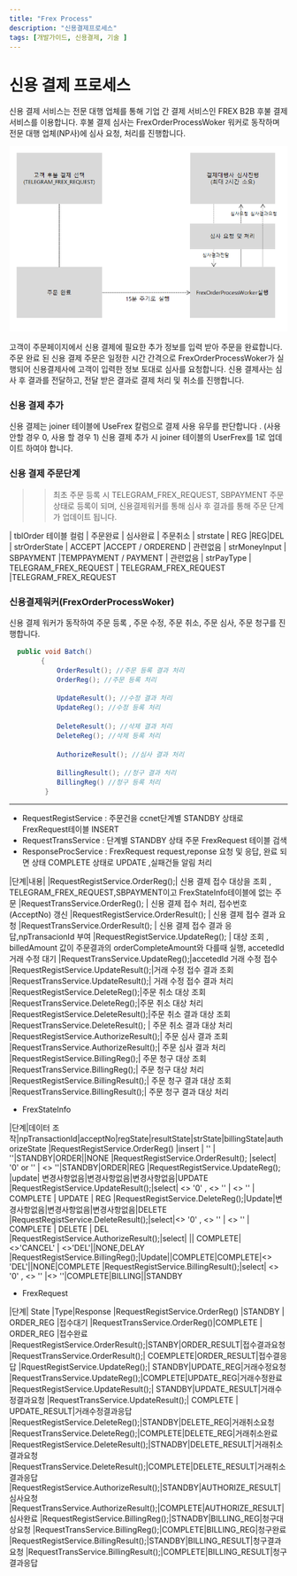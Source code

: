 ```yaml
---
title: "Frex Process"
description: "신용결제프로세스"
tags: [개발가이드, 신용결제, 기술 ]
---
```


# 신용 결제 프로세스

신용 결제 서비스는 전문 대행 업체를 통해 기업 간 결제 서비스인 FREX B2B 후불 결제 서비스를 이용합니다.
후불 결제 심사는 FrexOrderProcessWoker 워커로 동작하며 전문 대행 업체(NP사)에 심사 요청, 처리를 진행합니다.

![flow](./img/Frex1.jpg)

고객이 주문페이지에서 신용 결제에  필요한 추가 정보를 입력 받아 주문을 완료합니다.
주문 완료 된 신용 결제 주문은 일정한 시간 간격으로 FrexOrderProcessWoker가 실행되어 신용결제사에 고객이 입력한 정보 토대로 심사를 요청합니다. 
신용 결제사는 심사 후 결과를 전달하고, 전달 받은 결과로 결제 처리 및 취소를 진행합니다. 



### 신용 결제 추가
 신용 결제는 joiner 테이블에 UseFrex 칼럼으로 결제 사용 유무를 판단합니다 . (사용 안할 경우 0, 사용 할 경우 1)
 신용 결제 추가 시 joiner 테이블의 UserFrex를 1로 업데이트 하여야 합니다.

### 신용 결제 주문단계 

>> 최초 주문 등록 시 TELEGRAM_FREX_REQUEST, SBPAYMENT 주문 상태로 등록이 되며, 신용결제워커를 통해 심사 후 결과를 통해 주문 단계가 업데이트 됩니다.

| tblOrder 테이블 컬럼 | 주문완료 | 심사완료 | 주문취소
| strstate | REG |REG|DEL
| strOrderState |  ACCEPT |ACCEPT / ORDEREND | 관련없음
| strMoneyInput | SBPAYMENT |TEMPPAYMENT / PAYMENT | 관련없음
| strPayType | TELEGRAM_FREX_REQUEST | TELEGRAM_FREX_REQUEST |TELEGRAM_FREX_REQUEST


### 신용결제워커(FrexOrderProcessWoker)
 신용 결제 워커가 동작하여 주문 등록 , 주문 수정, 주문 취소, 주문 심사, 주문 청구를 진행합니다.


``` C# 
  public void Batch()
        {
            OrderResult(); //주문 등록 결과 처리
            OrderReg(); //주문 등록 처리

            UpdateResult(); //수정 결과 처리
            UpdateReg(); //수정 등록 처리

            DeleteResult(); //삭제 결과 처리
            DeleteReg(); //삭제 등록 처리

            AuthorizeResult(); //심사 결과 처리

            BillingResult(); //청구 결과 처리
            BillingReg() //청구 등록 처리
         }
```
---
 - RequestRegistService : 주문건을 ccnet단계별 STANDBY 상태로 FrexRequest테이블 INSERT
 - RequestTransService : 단계별 STANDBY 상태 주문 FrexRequest 테이블 검색
 - ResponseProcService : FrexRequest request,reponse 요청 및 응답, 완료 되면 상태 COMPLETE 상태로 UPDATE ,실패건들 알림 처리



|단계|내용|
|RequestRegistService.OrderReg();| 신용 결제 접수 대상을 조회 , TELEGRAM_FREX_REQUEST,SBPAYMENT이고 FrexStateInfo테이블에 없는 주문
|RequestTransService.OrderReg(); | 신용 결제 접수 처리, 접수번호 (AcceptNo) 갱신
|RequestRegistService.OrderResult(); | 신용 결제 접수 결과 요청
|RequestTransService.OrderResult(); | 신용 결제 접수 결과 응답,npTransacionId 부여 
|RequestRegistService.UpdateReg(); |  대상 조회 , billedAmount 값이 주문결과의 orderCompleteAmount와 다를때 실행, accetedId 거래 수정 대기
|RequestTransService.UpdateReg();|accetedId 거래 수정 접수
|RequestRegistService.UpdateResult();|거래 수정 접수 결과 조회
|RequestTransService.UpdateResult();| 거래 수정 접수 결과 처리
|RequestRegistService.DeleteReg();|주문 취소 대상 조회
|RequestTransService.DeleteReg();|주문 취소 대상 처리
|RequestRegistService.DeleteResult();|주문 취소 결과 대상 조회
|RequestTransService.DeleteResult(); | 주문 취소 결과 대상 처리
|RequestRegistService.AuthorizeResult();| 주문 심사 결과 조회
|RequestTransService.AuthorizeResult();| 주문 심사 결과 처리
|RequestRegistService.BillingReg();| 주문 청구 대상 조회
|RequestTransService.BillingReg();| 주문 청구 대상 처리
|RequestRegistService.BillingResult();| 주문 청구 결과 대상 조회
|RequestTransService.BillingResult();| 주문 청구 결과 대상 처리

  
* FrexStateInfo

|단계|데이터 조작|npTransactionId|acceptNo|regState|resultState|strState|billingState|authorizeState
|RequestRegistService.OrderReg() |insert | '' | ''|STANDBY|ORDER||NONE
|RequestRegistService.OrderResult(); |select| '0' or '' | <> ''|STANDBY|ORDER|REG
|RequestRegistService.UpdateReg(); |update| 변경사항없음|변경사항없음|변경사항없음|UPDATE
|RequestRegistService.UpdateResult();|select| <> '0' , <> '' | <> '' | COMPLETE | UPDATE | REG
|RequestRegistService.DeleteReg();|Update|변경사항없음|변경사항없음|변경사항없음|DELETE
|RequestRegistService.DeleteResult();|select|<> '0' , <> '' | <> '' | COMPLETE | DELETE  | DEL
|RequestRegistService.AuthorizeResult();|select| || COMPLETE| <>'CANCEL' |  <>'DEL'||NONE,DELAY
|RequestRegistService.BillingReg();|Update||COMPLETE|COMPLETE|<> 'DEL'||NONE|COMPLETE
|RequestRegistService.BillingResult();|select| <> '0' , <> '' |<> ''|COMPLETE|BILLING||STANDBY


 * FrexRequest
 
|단계| State |Type|Response
|RequestRegistService.OrderReg() |STANDBY | ORDER_REG |접수대기
|RequestTransService.OrderReg()|COMPLETE | ORDER_REG |접수완료
|RequestRegistService.OrderResult();|STANBY|ORDER_RESULT|접수결과요청
|RequestTransService.OrderResult();| COEMPLETE|ORDER_RESULT|접수결응답
|RquestRegistService.UpdateReg();| STANDBY|UPDATE_REG|거래수정요청
|RequestTransService.UpdateReg();|COMPLETE|UPDATE_REG|거래수정완료
|RequestRegistService.UpdateResult();| STANDBY|UPDATE_RESULT|거래수정결과요청
|RequestTransService.UpdateResult();| COMPLETE | UPDATE_RESULT|거래수정결과응답
|RequestRegistService.DeleteReg();|STANDBY|DELETE_REG|거래취소요청
|RequestTransService.DeleteReg();|COMPLETE|DELETE_REG|거래취소완료
|RequestRegistService.DeleteResult();|STNADBY|DELETE_RESULT|거래취소결과요청
|RequestTransService.DeleteResult();|COMPLETE|DELETE_RESULT|거래취소결과응답
|RequestRegistService.AuthorizeResult();|STANDBY|AUTHORIZE_RESULT|심사요청
|RequestTransService.AuthorizeResult();|COMPLETE|AUTHORIZE_RESULT|심사완료
|RequestRegistService.BillingReg();|STNADBY|BILLING_REG|청구대상요청
|RequestTransService.BillingReg();|COMPLETE|BILLING_REG|청구완료
|RequestRegistService.BillingResult();|STANDBY|BILLING_RESULT|청구결과요청
|RequestTransService.BillingResult();|COMPLETE|BILLING_RESULT|청구결과응답


